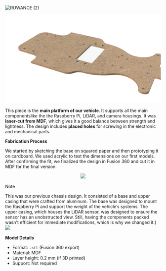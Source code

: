 
<img width="1500" height="250" alt="RUWANCE (2)" src="https://github.com/user-attachments/assets/fa154a0f-30a3-4c03-8b35-f3d09bce0814" />

![Vehicle Base](./vehicle_base.png)

This piece is the **main platform of our vehicle**. It supports all the main componentslike the the Raspberry Pi, LiDAR, and camera housings. It was **laser-cut from MDF**, which gives it a good balance between strength and lightness. The design includes **placed holes** for screwing in the electronic and mechanical parts.

**Fabrication Process**

We started by sketching the base on squared paper and then prototyping it on cardboard. We used acrylic to test the dimensions on our first models. After confirming the fit, we finalized the design in Fusion 360 and cut it in MDF for the final version. 
<p align = "center">
  <img src = "https://github.com/user-attachments/assets/e04d6d9c-100d-4ad1-b536-d3c2bc3671d8" width="50%">
</p>

> [!NOTE]
> This was our previous chassis design. It consisted of a base and upper casing that were crafted from aluminum. The base was designed to mount the Raspberry Pi and support the weight of the vehicle’s systems. The upper casing, which houses the LiDAR sensor, was designed to ensure the sensor has an unobstructed view. Still, having the components packed wasn't efficient for immediate modifications, which is why we changed it.}
> <img src = "https://github.com/user-attachments/assets/b878388c-313e-4fd7-aca1-75f875a06fa5" >


**Model Details**
- Format: `.stl` (Fusion 360 export)
- Material: MDF
- Layer height: 0.2 mm (if 3D printed)
- Support: Not required

